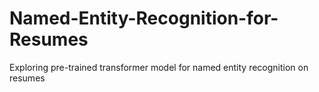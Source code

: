 # Named-Entity-Recognition-for-Resumes
Exploring pre-trained transformer model for named entity recognition on resumes
